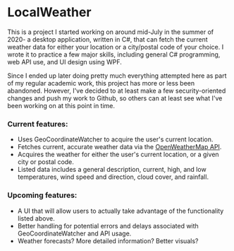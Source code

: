# LocalWeather

This is a project I started working on around mid-July in the summer of 2020- a desktop application, written in C#, that can fetch the current weather data for either your location or
a city/postal code of your choice. I wrote it to practice a few major skills, including general C# programming, web API use, and UI design using WPF.

Since I ended up later doing pretty much everything attempted here as part of my regular academic work, this project has more or less been abandoned. However, I've decided to at least make a few security-oriented changes and push my work to Github, so others can at least see what I've been working on at this point in time.

### Current features:

- Uses GeoCoordinateWatcher to acquire the user's current location.
- Fetches current, accurate weather data via the [OpenWeatherMap API](https://openweathermap.org/).
- Acquires the weather for either the user's current location, or a given city or postal code.
- Listed data includes a general description, current, high, and low temperatures, wind speed and direction, cloud cover, and rainfall.

### Upcoming features:

- A UI that will allow users to actually take advantage of the functionality listed above.
- Better handling for potential errors and delays associated with GeoCoordinateWatcher and API usage.
- Weather forecasts? More detailed information? Better visuals?
